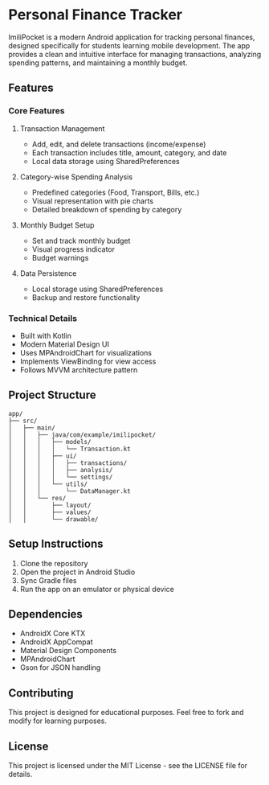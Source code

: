 #  Personal Finance Tracker

ImiliPocket is a modern Android application for tracking personal finances, designed specifically for students learning mobile development. The app provides a clean and intuitive interface for managing transactions, analyzing spending patterns, and maintaining a monthly budget.

## Features

### Core Features
1. Transaction Management
   - Add, edit, and delete transactions (income/expense)
   - Each transaction includes title, amount, category, and date
   - Local data storage using SharedPreferences

2. Category-wise Spending Analysis
   - Predefined categories (Food, Transport, Bills, etc.)
   - Visual representation with pie charts
   - Detailed breakdown of spending by category

3. Monthly Budget Setup
   - Set and track monthly budget
   - Visual progress indicator
   - Budget warnings

4. Data Persistence
   - Local storage using SharedPreferences
   - Backup and restore functionality

### Technical Details
- Built with Kotlin
- Modern Material Design UI
- Uses MPAndroidChart for visualizations
- Implements ViewBinding for view access
- Follows MVVM architecture pattern

## Project Structure

```
app/
├── src/
│   ├── main/
│   │   ├── java/com/example/imilipocket/
│   │   │   ├── models/
│   │   │   │   └── Transaction.kt
│   │   │   ├── ui/
│   │   │   │   ├── transactions/
│   │   │   │   ├── analysis/
│   │   │   │   └── settings/
│   │   │   └── utils/
│   │   │       └── DataManager.kt
│   │   └── res/
│   │       ├── layout/
│   │       ├── values/
│   │       └── drawable/
```

## Setup Instructions

1. Clone the repository
2. Open the project in Android Studio
3. Sync Gradle files
4. Run the app on an emulator or physical device

## Dependencies

- AndroidX Core KTX
- AndroidX AppCompat
- Material Design Components
- MPAndroidChart
- Gson for JSON handling

## Contributing

This project is designed for educational purposes. Feel free to fork and modify for learning purposes.

## License


This project is licensed under the MIT License - see the LICENSE file for details. 
